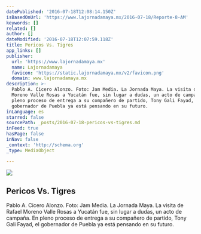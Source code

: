 ```yaml
---
datePublished: '2016-07-18T12:08:14.150Z'
isBasedOnUrl: 'https://www.lajornadamaya.mx/2016-07-18/Reporte-8-AM'
keywords: []
related: []
author: []
dateModified: '2016-07-18T12:07:59.118Z'
title: Pericos Vs. Tigres
app_links: []
publisher:
  url: 'https://www.lajornadamaya.mx'
  name: Lajornadamaya
  favicon: 'https://static.lajornadamaya.mx/v2/favicon.png'
  domain: www.lajornadamaya.mx
description: >-
  Pablo A. Cicero Alonzo. Foto: Jam Media. La Jornada Maya. La visita de Rafael
  Moreno Valle Rosas a Yucatán fue, sin lugar a dudas, un acto de campaña. En
  pleno proceso de entrega a su compañero de partido, Tony Gali Fayad, el
  gobernador de Puebla ya está pensando en su futuro.
inLanguage: es
starred: false
sourcePath: _posts/2016-07-18-pericos-vs-tigres.md
inFeed: true
hasPage: false
inNav: false
_context: 'http://schema.org'
_type: MediaObject

---
```

<article style=""><img src="https://img.lajornadamaya.mx/32/ji4688088qek_640-414-cover" /><h1>Pericos Vs. Tigres</h1><p>Pablo A. Cicero Alonzo. Foto: Jam Media. La Jornada Maya. La visita de Rafael Moreno Valle Rosas a Yucatán fue, sin lugar a dudas, un acto de campaña. En pleno proceso de entrega a su compañero de partido, Tony Gali Fayad, el gobernador de Puebla ya está pensando en su futuro.</p></article>